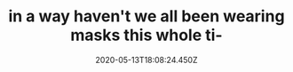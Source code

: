 ---
title: in a way haven't we all been wearing masks this whole ti-
date: 2020-05-13T18:08:24.450Z
---